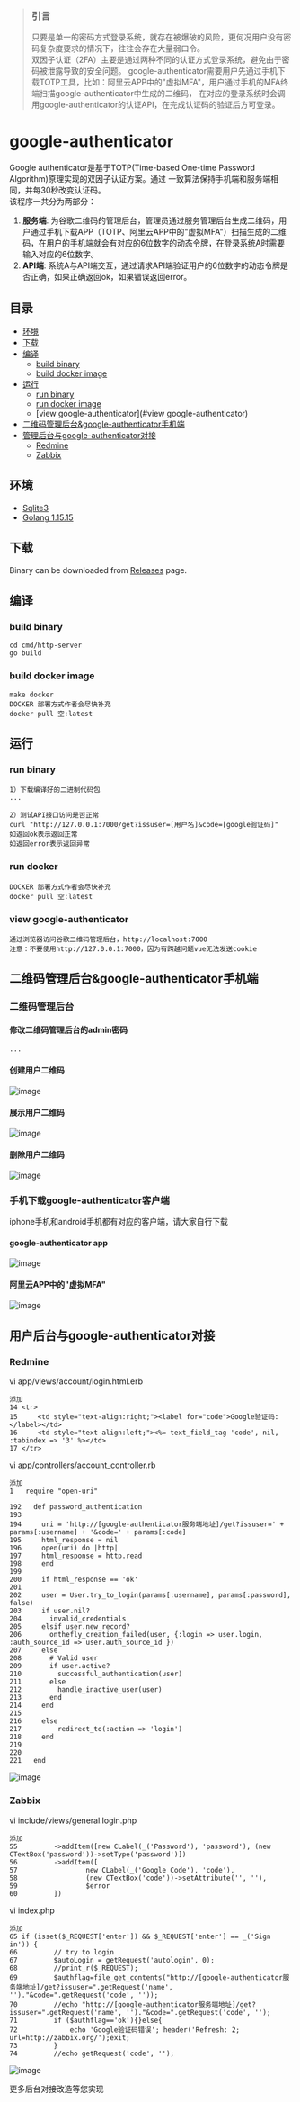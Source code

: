 > ### 引言
> 只要是单一的密码方式登录系统，就存在被爆破的风险，更何况用户没有密码复杂度要求的情况下，往往会存在大量弱口令。<br>
双因子认证（2FA）主要是通过两种不同的认证方式登录系统，避免由于密码被泄露导致的安全问题。
google-authenticator需要用户先通过手机下载TOTP工具，比如：阿里云APP中的"虚拟MFA"，用户通过手机的MFA终端扫描google-authenticator中生成的二维码，
在对应的登录系统时会调用google-authenticator的认证API，在完成认证码的验证后方可登录。



# google-authenticator

Google authenticator是基于TOTP(Time-based One-time Password Algorithm)原理实现的双因子认证方案。通过
一致算法保持手机端和服务端相同，并每30秒改变认证码。<br>
该程序一共分为两部分：<br>
1) **服务端**: 为谷歌二维码的管理后台，管理员通过服务管理后台生成二维码，用户通过手机下载APP（TOTP、阿里云APP中的"虚拟MFA"）扫描生成的二维码，在用户的手机端就会有对应的6位数字的动态令牌，在登录系统A时需要输入对应的6位数字。
2) **API端**: 系统A与API端交互，通过请求API端验证用户的6位数字的动态令牌是否正确，如果正确返回ok，如果错误返回error。

## 目录
* [环境](#环境)
* [下载](#下载)
* [编译](#编译)
  * [build binary](#build-binary)
  * [build docker image](#build-docker-image)
* [运行](#运行)
  * [run binary](#run-binary)
  * [run docker image](#run-docker-image)
  * [view google-authenticator](#view google-authenticator)
* [二维码管理后台&google-authenticator手机端](#二维码管理后台&google-authenticator手机端)
* [管理后台与google-authenticator对接](#管理后台与google-authenticator对接)
  * [Redmine](#redmine)
  * [Zabbix](#zabbix)



## 环境

* [Sqlite3](https://www.sqlite.org/)
* [Golang 1.15.15](https://golang.org/)


## 下载

Binary can be downloaded from [Releases](https://github.com/liyinda/google-authenticator/releases) page.

## 编译

### build binary

``` shell
cd cmd/http-server
go build 
```
### build docker image
``` shell
make docker
DOCKER 部署方式作者会尽快补充
docker pull 空:latest
```

## 运行
### run binary
``` shell
1）下载编译好的二进制代码包
...

2）测试API接口访问是否正常
curl "http://127.0.0.1:7000/get?issuser=[用户名]&code=[google验证码]"
如返回ok表示返回正常
如返回error表示返回异常
```
### run docker
```
DOCKER 部署方式作者会尽快补充
docker pull 空:latest
```
### view google-authenticator
```
通过浏览器访问谷歌二维码管理后台，http://localhost:7000
注意：不要使用http://127.0.0.1:7000，因为有跨越问题vue无法发送cookie
```

## 二维码管理后台&google-authenticator手机端

### 二维码管理后台
#### 修改二维码管理后台的admin密码
``` shell
...

```

#### 创建用户二维码
![image](https://github.com/liyinda/google-authenticator/blob/master/jpg/create-qrcode.jpg)

#### 展示用户二维码
![image](https://github.com/liyinda/google-authenticator/blob/master/jpg/show-qrcode.jpg)

#### 删除用户二维码
![image](https://github.com/liyinda/google-authenticator/blob/master/jpg/delete-qrcode.jpg)

### 手机下载google-authenticator客户端
iphone手机和android手机都有对应的客户端，请大家自行下载

#### google-authenticator app
![image](https://github.com/liyinda/google-authenticator/blob/master/jpg/google-authenticator.jpg)

#### 阿里云APP中的"虚拟MFA"
![image](https://github.com/liyinda/google-authenticator/blob/master/jpg/aliyun-mfa.jpg)

## 用户后台与google-authenticator对接

### Redmine
vi app/views/account/login.html.erb
``` shell 
添加
14 <tr>
15     <td style="text-align:right;"><label for="code">Google验证码:</label></td>
16     <td style="text-align:left;"><%= text_field_tag 'code', nil, :tabindex => '3' %></td>
17 </tr>

```

vi app/controllers/account_controller.rb
``` shell 
添加
1   require "open-uri"

192   def password_authentication
193 
194     uri = 'http://[google-authenticator服务端地址]/get?issuser=' + params[:username] + '&code=' + params[:code]
195     html_response = nil
196     open(uri) do |http|
197     html_response = http.read
198     end
199 
200     if html_response == 'ok'
201 
202     user = User.try_to_login(params[:username], params[:password], false)
203     if user.nil?
204       invalid_credentials
205     elsif user.new_record?
206       onthefly_creation_failed(user, {:login => user.login, :auth_source_id => user.auth_source_id })
207     else
208       # Valid user
209       if user.active?
210         successful_authentication(user)
211       else
212         handle_inactive_user(user)
213       end
214     end
215 
216     else
217         redirect_to(:action => 'login')
218     end
219 
220 
221   end

```

![image](https://github.com/liyinda/google-authenticator/blob/master/jpg/redmine.jpg)

### Zabbix
vi include/views/general.login.php
``` shell 
添加
55         ->addItem([new CLabel(_('Password'), 'password'), (new CTextBox('password'))->setType('password')])
56         ->addItem([
57                 new CLabel(_('Google Code'), 'code'),
58                 (new CTextBox('code'))->setAttribute('', ''),
59                 $error
60         ])

```

vi index.php 
``` shell 
添加
65 if (isset($_REQUEST['enter']) && $_REQUEST['enter'] == _('Sign in')) {
66         // try to login
67         $autoLogin = getRequest('autologin', 0);
68         //print_r($_REQUEST);
69         $authflag=file_get_contents("http://[google-authenticator服务端地址]/get?issuser=".getRequest('name', '')."&code=".getRequest('code', ''));
70         //echo "http://[google-authenticator服务端地址]/get?issuser=".getRequest('name', '')."&code=".getRequest('code', '');
71         if ($authflag=='ok'){}else{
72             echo 'Google验证码错误'; header('Refresh: 2; url=http://zabbix.org/');exit;
73         }
74         //echo getRequest('code', '');

```


![image](https://github.com/liyinda/google-authenticator/blob/master/jpg/zabbix.jpg)


更多后台对接改造等您实现
